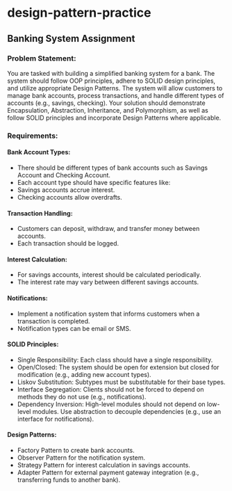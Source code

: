 # design-pattern-practice
## Banking System Assignment
### Problem Statement:
You are tasked with building a simplified banking system for a bank. The system should follow OOP principles, adhere to SOLID design principles, and utilize appropriate Design Patterns. The system will allow customers to manage bank accounts, process transactions, and handle different types of accounts (e.g., savings, checking). Your solution should demonstrate Encapsulation, Abstraction, Inheritance, and Polymorphism, as well as follow SOLID principles and incorporate Design Patterns where applicable.

### Requirements:
#### Bank Account Types:
- There should be different types of bank accounts such as Savings Account and Checking Account.
- Each account type should have specific features like:
- Savings accounts accrue interest.
- Checking accounts allow overdrafts.

#### Transaction Handling:
- Customers can deposit, withdraw, and transfer money between accounts.
- Each transaction should be logged.

#### Interest Calculation:
- For savings accounts, interest should be calculated periodically.
- The interest rate may vary between different savings accounts.

#### Notifications:
- Implement a notification system that informs customers when a transaction is completed.
- Notification types can be email or SMS.

#### SOLID Principles:
- Single Responsibility: Each class should have a single responsibility.
- Open/Closed: The system should be open for extension but closed for modification (e.g., adding new account types).
- Liskov Substitution: Subtypes must be substitutable for their base types.
- Interface Segregation: Clients should not be forced to depend on methods they do not use (e.g., notifications).
- Dependency Inversion: High-level modules should not depend on low-level modules. Use abstraction to decouple dependencies (e.g., use an interface for notifications).

#### Design Patterns:
- Factory Pattern to create bank accounts.
- Observer Pattern for the notification system.
- Strategy Pattern for interest calculation in savings accounts.
- Adapter Pattern for external payment gateway integration (e.g., transferring funds to another bank).